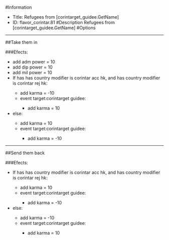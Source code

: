 #Information
 - Title: Refugees from [corintarget_guidee.GetName]
 - ID: flavor_corintar.81
#Description
Refugees from [corintarget_guidee.GetName]
#Options

___
##Take them in

###Efects:<ul><li>add adm power = 10</li><li>add dip power = 10</li><li>add mil power = 10</li><li>If has has country modifier is corintar acc hk, and has country modifier is corintar rej hk:</li><ul><li>add karma = -10</li><li>event target:corintarget guidee:</li><ul><li>add karma = 10</li></ul></ul><li>else:</li><ul><li>add karma = 10</li><li>event target:corintarget guidee:</li><ul><li>add karma = -10</li></ul></ul></ul>

___
##Send them back

###Efects:<ul><li>If has has country modifier is corintar acc hk, and has country modifier is corintar rej hk:</li><ul><li>add karma = 10</li><li>event target:corintarget guidee:</li><ul><li>add karma = -10</li></ul></ul><li>else:</li><ul><li>add karma = -10</li><li>event target:corintarget guidee:</li><ul><li>add karma = 10</li></ul></ul></ul>
